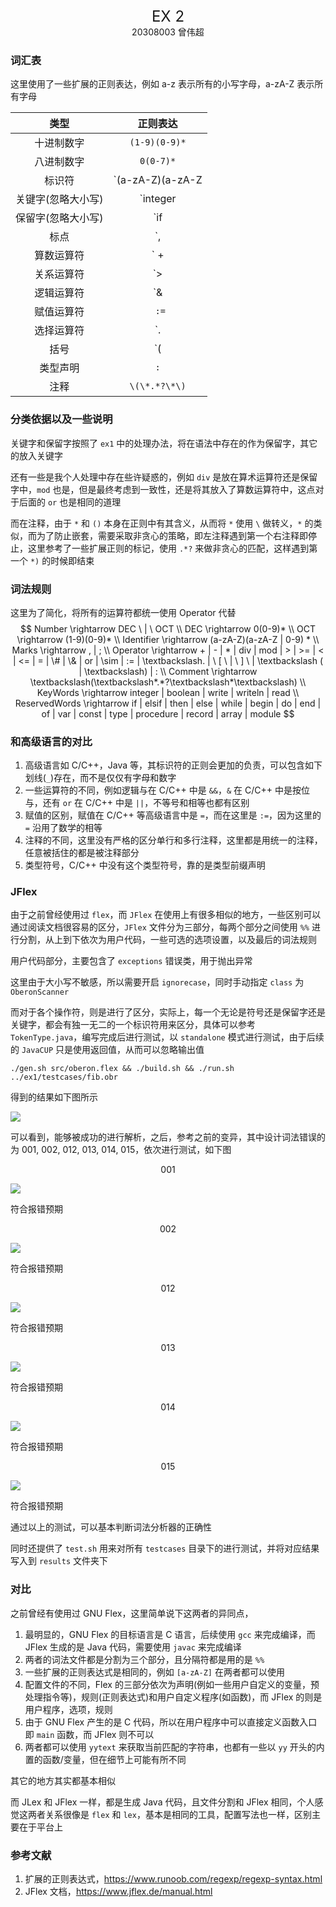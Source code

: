 <center><font size=5>EX 2</font></center>
<center>20308003 曾伟超</center>

### 词汇表

这里使用了一些扩展的正则表达，例如 a-z 表示所有的小写字母，a-zA-Z 表示所有字母

|        类型        |                           正则表达                           |
| :----------------: | :----------------------------------------------------------: |
|     十进制数字     |                        `(1-9)(0-9)*`                         |
|     八进制数字     |                          `0(0-7)*`                           |
|       标识符       |                   `(a-zA-Z)(a-zA-Z|0-9)*`                    |
| 关键字(忽略大小写) |         `integer | boolean | write | writeln | read`         |
| 保留字(忽略大小写) | `if | elsif | then | else | while | begin | do | end | of | var | const | type | procedure | record | array | module` |
|     标点     |                  `, | ;`                   |
|     算数运算符     |                  ` + | - | \* | div | mod`                   |
|     关系运算符     |                  `> | >= | < | <= | = | #`                   |
|     逻辑运算符     |                         `& | or | ~`                         |
|     赋值运算符     |                            ` :=`                             |
|     选择运算符     |                         `\. | [ | ]`                         |
|        括号        |                           `( | )`                            |
|      类型声明      |                             `:`                              |
|        注释        |                        `\(\*.*?\*\)`                         |

### 分类依据以及一些说明

关键字和保留字按照了 `ex1` 中的处理办法，将在语法中存在的作为保留字，其它的放入关键字

还有一些是我个人处理中存在些许疑惑的，例如 `div` 是放在算术运算符还是保留字中，`mod` 也是，但是最终考虑到一致性，还是将其放入了算数运算符中，这点对于后面的 `or` 也是相同的道理

而在注释，由于 `*` 和 `()` 本身在正则中有其含义，从而将 `*` 使用 `\` 做转义，`*` 的类似，而为了防止嵌套，需要采取非贪心的策略，即左注释遇到第一个右注释即停止，这里参考了一些扩展正则的标记，使用 `.*?` 来做非贪心的匹配，这样遇到第一个 `*)` 的时候即结束

### 词法规则

这里为了简化，将所有的运算符都统一使用 Operator 代替
$$
Number \rightarrow  DEC \ | \ OCT \\
DEC \rightarrow  0(0-9)* \\
OCT \rightarrow  (1-9)(0-9)* \\
Identifier \rightarrow (a-zA-Z)(a-zA-Z | 0-9) * \\
Marks \rightarrow , | ; \\
Operator \rightarrow + | - | * | div | mod | > | >= | < | <= | = | \# | \& | or | \sim | := | \textbackslash. | \ [  \ | \ ] \ | \textbackslash ( | \textbackslash) | : \\
Comment \rightarrow \textbackslash(\textbackslash*.*?\textbackslash*\textbackslash) \\
KeyWords \rightarrow integer | boolean | write | writeln | read \\
ReservedWords \rightarrow if | elsif | then | else | while | begin | do | end | of | var | const | type | procedure | record | array | module
$$

### 和高级语言的对比

1. 高级语言如 C/C++，Java 等，其标识符的正则会更加的负责，可以包含如下划线(`_`)存在，而不是仅仅有字母和数字
2. 一些运算符的不同，例如逻辑与在 C/C++ 中是 `&&`，`&` 在 C/C++ 中是按位与，还有 `or` 在 C/C++ 中是 `||`，不等号和相等也都有区别
3. 赋值的区别，赋值在 C/C++ 等高级语言中是 `=`，而在这里是 `:=`，因为这里的 `=` 沿用了数学的相等
4. 注释的不同，这里没有严格的区分单行和多行注释，这里都是用统一的注释，任意被括住的都是被注释部分
5. 类型符号，C/C++ 中没有这个类型符号，靠的是类型前缀声明

### JFlex

由于之前曾经使用过 `flex`，而 `JFlex` 在使用上有很多相似的地方，一些区别可以通过阅读文档很容易的区分，`JFlex` 文件分为三部分，每两个部分之间使用 `%%` 进行分割，从上到下依次为用户代码，一些可选的选项设置，以及最后的词法规则

用户代码部分，主要包含了 `exceptions` 错误类，用于抛出异常

这里由于大小写不敏感，所以需要开启 `ignorecase`，同时手动指定 `class` 为 `OberonScanner`

而对于各个操作符，则是进行了区分，实际上，每一个无论是符号还是保留字还是关键字，都会有独一无二的一个标识符用来区分，具体可以参考 `TokenType.java`，编写完成后进行测试，以 `standalone` 模式进行测试，由于后续的 `JavaCUP` 只是使用返回值，从而可以忽略输出值 

```shell
./gen.sh src/oberon.flex && ./build.sh && ./run.sh ../ex1/testcases/fib.obr
```

得到的结果如下图所示

![](./img/1.png)

可以看到，能够被成功的进行解析，之后，参考之前的变异，其中设计词法错误的为 001, 002, 012, 013, 014, 015，依次进行测试，如下图

<center>001</center>

![](./img/2.png)

符合报错预期

<center>002</center>

![](./img/3.png)

符合报错预期

<center>012</center>

![](./img/4.png)

符合报错预期

<center>013</center>

![](./img/5.png)

符合报错预期

<center>014</center>

![](./img/6.png)

符合报错预期

<center>015</center>

![](./img/7.png)

符合报错预期

通过以上的测试，可以基本判断词法分析器的正确性

同时还提供了 `test.sh` 用来对所有 `testcases` 目录下的进行测试，并将对应结果写入到 `results` 文件夹下

### 对比

之前曾经有使用过 GNU Flex，这里简单说下这两者的异同点，

1. 最明显的，GNU Flex 的目标语言是 C 语言，后续使用 `gcc` 来完成编译，而 JFlex 生成的是 Java 代码，需要使用 `javac` 来完成编译
2. 两者的词法文件都是分割为三个部分，且分隔符都是用的是 `%%`
3. 一些扩展的正则表达式是相同的，例如 `[a-zA-Z]` 在两者都可以使用
4. 配置文件的不同，Flex 的三部分依次为声明(例如一些用户自定义的变量，预处理指令等)，规则(正则表达式)和用户自定义程序(如函数)，而 JFlex 的则是用户程序，选项，规则
5. 由于 GNU Flex 产生的是 C 代码，所以在用户程序中可以直接定义函数入口即 `main` 函数，而 JFlex 则不可以
6. 两者都可以使用 `yytext` 来获取当前匹配的字符串，也都有一些以 `yy` 开头的内置的函数/变量，但在细节上可能有所不同

其它的地方其实都基本相似

而 JLex 和 JFlex 一样，都是生成 Java 代码，且文件分割和 JFlex 相同，个人感觉这两者关系很像是 `flex` 和 `lex`，基本是相同的工具，配置写法也一样，区别主要在于平台上

### 参考文献

1. 扩展的正则表达式，https://www.runoob.com/regexp/regexp-syntax.html
1. JFlex 文档，https://www.jflex.de/manual.html
